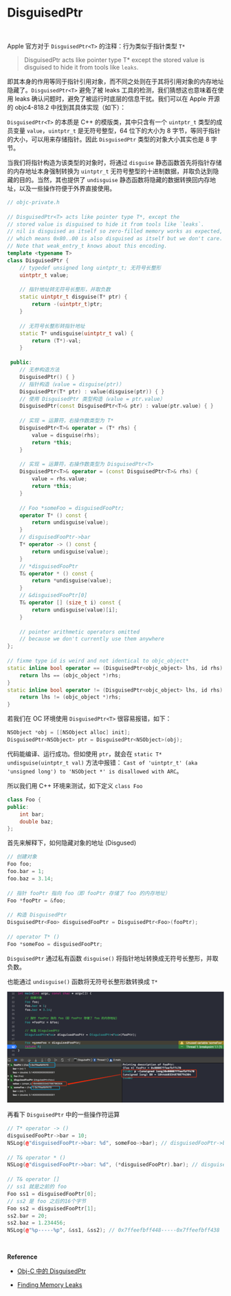 # DisguisedPtr


<br>

Apple 官方对于 `DisguisedPtr<T>` 的注释：行为类似于指针类型 `T*`

> DisguisedPtr<T> acts like pointer type T* except the stored value is disguised to hide it from tools like `leaks`.

即其本身的作用等同于指针引用对象，而不同之处则在于其将引用对象的内存地址隐藏了。`DisguisedPtr<T>` 避免了被 leaks 工具的检测，我们猜想这也意味着在使用 leaks 确认问题时，避免了被运行时底层的信息干扰。我们可以在 Apple 开源的 objc4-818.2 中找到其具体实现（如下）：


`DisguisedPtr<T>` 的本质是 C++ 的模版类，其中只含有一个 `uintptr_t` 类型的成员变量 `value`，`uintptr_t` 是无符号整型，64 位下的大小为 8 字节，等同于指针的大小，可以用来存储指针。因此 `DisguisedPtr` 类型的对象大小其实也是 8 字节。

当我们将指针构造为该类型的对象时，将通过 `disguise` 静态函数首先将指针存储的内存地址本身强制转换为 `uintptr_t` 无符号整型的十进制数据，并取负达到隐藏的目的。当然，其也提供了 `undisguise` 静态函数将隐藏的数据转换回内存地址，以及一些操作符便于外界直接使用。

```C++
// objc-private.h

// DisguisedPtr<T> acts like pointer type T*, except the 
// stored value is disguised to hide it from tools like `leaks`.
// nil is disguised as itself so zero-filled memory works as expected, 
// which means 0x80..00 is also disguised as itself but we don't care.
// Note that weak_entry_t knows about this encoding.
template <typename T>
class DisguisedPtr {
    // typedef unsigned long uintptr_t; 无符号长整形
    uintptr_t value;
    
    // 指针地址转无符号长整形，并取负数
    static uintptr_t disguise(T* ptr) {
        return -(uintptr_t)ptr;
    }
    
    // 无符号长整形转指针地址
    static T* undisguise(uintptr_t val) {
        return (T*)-val;
    }

 public:
    // 无参构造方法
    DisguisedPtr() { }
    // 指针构造（value = disguise(ptr)）
    DisguisedPtr(T* ptr) : value(disguise(ptr)) { }
    // 使用 DisguisedPtr 类型构造（value = ptr.value）
    DisguisedPtr(const DisguisedPtr<T>& ptr) : value(ptr.value) { }
    
    // 实现 = 运算符，右操作数类型为 T*
    DisguisedPtr<T>& operator = (T* rhs) {
        value = disguise(rhs);
        return *this;
    }
    
    // 实现 = 运算符，右操作数类型为 DisguisedPtr<T>
    DisguisedPtr<T>& operator = (const DisguisedPtr<T>& rhs) {
        value = rhs.value;
        return *this;
    }
    
    // Foo *someFoo = disguisedFooPtr;
    operator T* () const {
        return undisguise(value);
    }
    // disguisedFooPtr->bar
    T* operator -> () const { 
        return undisguise(value);
    }
    // *disguisedFooPtr
    T& operator * () const { 
        return *undisguise(value);
    }
    // &disguisedFooPtr[0]
    T& operator [] (size_t i) const {
        return undisguise(value)[i];
    }

    // pointer arithmetic operators omitted 
    // because we don't currently use them anywhere
};

// fixme type id is weird and not identical to objc_object*
static inline bool operator == (DisguisedPtr<objc_object> lhs, id rhs) {
    return lhs == (objc_object *)rhs;
}
static inline bool operator != (DisguisedPtr<objc_object> lhs, id rhs) {
    return lhs != (objc_object *)rhs;
}
```


若我们在 OC 环境使用 `DisguisedPtr<T>` 很容易报错，如下：

```Objective-C
NSObject *obj = [[NSObject alloc] init];
DisguisedPtr<NSObject> ptr = DisguisedPtr<NSObject>(obj);
```

代码能编译、运行成功。但如使用 `ptr`，就会在 `static T* undisguise(uintptr_t val)` 方法中报错： `Cast of 'uintptr_t' (aka 'unsigned long') to 'NSObject *' is disallowed with ARC`。

所以我们用 C++ 环境来测试，如下定义 `class Foo`

```C++
class Foo {
public:
    int bar;
    double baz;
};
```

首先来解释下，如何隐藏对象的地址 (Disgused)

```C++
// 创建对象
Foo foo;
foo.bar = 1;
foo.baz = 3.14;

// 指针 fooPtr 指向 foo（即 fooPtr 存储了 foo 的内存地址）
Foo *fooPtr = &foo;

// 构造 DisguisedPtr
DisguisedPtr<Foo> disguisedFooPtr = DisguisedPtr<Foo>(fooPtr);

// operator T* ()
Foo *someFoo = disguisedFooPtr;
```

`DisguisedPtr` 通过私有函数 `disguise()` 将指针地址转换成无符号长整形，并取负数。

也能通过 `undisguise()` 函数将无符号长整形数转换成 `T*`

![](../Images/iOS/DisguisedPtr/DisguisedPtr_image01.png)

再看下 `DisguisedPtr` 中的一些操作符运算


```C++
// T* operator -> ()
disguisedFooPtr->bar = 10;
NSLog(@"disguisedFooPtr->bar: %d", someFoo->bar); // disguisedFooPtr->bar: 10

// T& operator * ()
NSLog(@"disguisedFooPtr->bar: %d", (*disguisedFooPtr).bar); // disguisedFooPtr->bar: 10

// T& operator []
// ss1 就是之前的 foo
Foo ss1 = disguisedFooPtr[0];
// ss2 是 foo 之后的16个字节
Foo ss2 = disguisedFooPtr[1];
ss2.bar = 20;
ss2.baz = 1.234456;
NSLog(@"%p-----%p", &ss1, &ss2); // 0x7ffeefbff448-----0x7ffeefbff438
```




<br>

**Reference**

- [Obj-C 中的 DisguisedPtr](https://kingcos.me/posts/2021/disguised_ptr_in_objc/)

- [Finding Memory Leaks](https://developer.apple.com/library/archive/documentation/Performance/Conceptual/ManagingMemory/Articles/FindingLeaks.html)

<br>